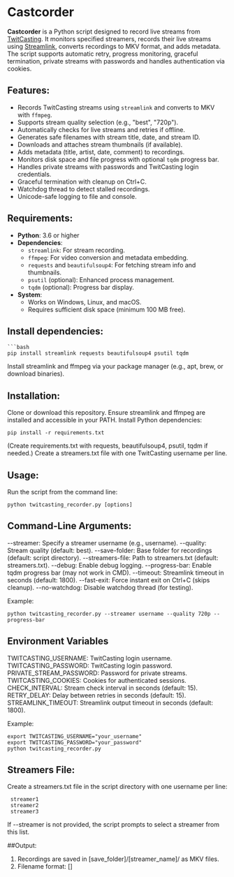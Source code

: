 # Castcorder

**Castcorder** is a Python script designed to record live streams from [TwitCasting](https://twitcasting.tv/). It monitors specified streamers, records their live streams using [Streamlink](https://streamlink.github.io/), converts recordings to MKV format, and adds metadata. The script supports automatic retry, progress monitoring, graceful termination, private streams with passwords and handles authentication via cookies.

## Features:
- Records TwitCasting streams using `streamlink` and converts to MKV with `ffmpeg`.
- Supports stream quality selection (e.g., "best", "720p").
- Automatically checks for live streams and retries if offline.
- Generates safe filenames with stream title, date, and stream ID.
- Downloads and attaches stream thumbnails (if available).
- Adds metadata (title, artist, date, comment) to recordings.
- Monitors disk space and file progress with optional `tqdm` progress bar.
- Handles private streams with passwords and TwitCasting login credentials.
- Graceful termination with cleanup on Ctrl+C.
- Watchdog thread to detect stalled recordings.
- Unicode-safe logging to file and console.

## Requirements:
- **Python**: 3.6 or higher
- **Dependencies**:
  - `streamlink`: For stream recording.
  - `ffmpeg`: For video conversion and metadata embedding.
  - `requests` and `beautifulsoup4`: For fetching stream info and thumbnails.
  - `psutil` (optional): Enhanced process management.
  - `tqdm` (optional): Progress bar display.
- **System**:
  - Works on Windows, Linux, and macOS.
  - Requires sufficient disk space (minimum 100 MB free).

## Install dependencies:
    ```bash
    pip install streamlink requests beautifulsoup4 psutil tqdm
Install streamlink and ffmpeg via your package manager (e.g., apt, brew, or download binaries).

## Installation:
Clone or download this repository.
Ensure streamlink and ffmpeg are installed and accessible in your PATH.
Install Python dependencies:

    pip install -r requirements.txt

(Create requirements.txt with requests, beautifulsoup4, psutil, tqdm if needed.)
Create a streamers.txt file with one TwitCasting username per line.

## Usage:
Run the script from the command line:

    python twitcasting_recorder.py [options]

## Command-Line Arguments:
--streamer: Specify a streamer username (e.g., username).
--quality: Stream quality (default: best).
--save-folder: Base folder for recordings (default: script directory).
--streamers-file: Path to streamers.txt (default: streamers.txt).
--debug: Enable debug logging.
--progress-bar: Enable tqdm progress bar (may not work in CMD).
--timeout: Streamlink timeout in seconds (default: 1800).
--fast-exit: Force instant exit on Ctrl+C (skips cleanup).
--no-watchdog: Disable watchdog thread (for testing).

Example:

    python twitcasting_recorder.py --streamer username --quality 720p --progress-bar

## Environment Variables
TWITCASTING_USERNAME: TwitCasting login username.
TWITCASTING_PASSWORD: TwitCasting login password.
PRIVATE_STREAM_PASSWORD: Password for private streams.
TWITCASTING_COOKIES: Cookies for authenticated sessions.
CHECK_INTERVAL: Stream check interval in seconds (default: 15).
RETRY_DELAY: Delay between retries in seconds (default: 15).
STREAMLINK_TIMEOUT: Streamlink output timeout in seconds (default: 1800).

Example:

    export TWITCASTING_USERNAME="your_username"
    export TWITCASTING_PASSWORD="your_password"
    python twitcasting_recorder.py

## Streamers File:
Create a streamers.txt file in the script directory with one username per line:
    
     streamer1
     streamer2
     streamer3

If --streamer is not provided, the script prompts to select a streamer from this list.

##Output:
1. Recordings are saved in [save_folder]/[streamer_name]/ as MKV files.
2. Filename format: [<date>] <title> [<username>][<stream_id>].mkv
3. Log file: [save_folder]/[streamer_name]/[streamer_name]_twitcasting_recorder.log
4. Temporary files (e.g., MP4, thumbnails) are cleaned up after conversion.

## Notes:
1. Ensure streamers.txt exists and is not empty.
2. The script checks for streamlink and ffmpeg at startup and exits if missing.
3. Progress bars may not display correctly in Windows CMD; use PowerShell or --progress-bar.
4. Use --debug for detailed logs to troubleshoot issues.
5. The watchdog thread terminates the script if no progress is detected for 1 hour (configurable).
6. Avoid naming files requests.py or bs4.py in the script directory to prevent module shadowing.

## Limitations:
1. Requires internet access to fetch stream info and thumbnails.
2. Private streams require valid credentials or cookies.
3. Progress bar requires tqdm and a compatible terminal.
4. Login may fail if CAPTCHA is required.

## Troubleshooting:
1. "Streamlink not installed": Install streamlink and ensure it's in PATH.
2. "FFmpeg not installed": Install ffmpeg and ensure it's in PATH.
3. "Stream offline": The stream is not live; the script will retry.
4. "Insufficient disk space": Free up space in the save folder.
5. "Login failed": Check TWITCASTING_USERNAME and TWITCASTING_PASSWORD.
6. Progress bar issues: Disable with --progress-bar or use a different terminal.

## License:
This project is licensed under the MIT License. See LICENSE for details.

## Contributing:
Contributions are welcome! Submit issues or pull requests on GitHub.

## Acknowledgments:
Built with streamlink, ffmpeg, requests, beautifulsoup4, psutil, and tqdm.
Inspired by the need to archive TwitCasting streams reliably.
